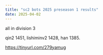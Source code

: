 ```yaml
---
title: "sc2 bots 2025 preseason 1 results"
date: 2025-04-02
---
```


<!-- wp:paragraph -->
<p>all in division 3</p>
<!-- /wp:paragraph -->

<!-- wp:paragraph -->
<p>qin2 1451, lishiminv2 1428, han 1385. </p>
<!-- /wp:paragraph -->

<!-- wp:paragraph -->
<p><a href="https://tinyurl.com/279yamug">https://tinyurl.com/279yamug</a></p>
<!-- /wp:paragraph -->

<!-- wp:paragraph -->
<p></p>
<!-- /wp:paragraph -->
